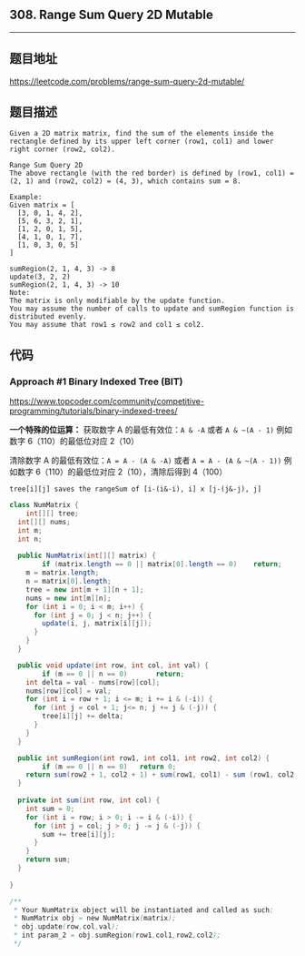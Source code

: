 ## 308. Range Sum Query 2D   Mutable

----
## 题目地址

https://leetcode.com/problems/range-sum-query-2d-mutable/

## 题目描述
```
Given a 2D matrix matrix, find the sum of the elements inside the rectangle defined by its upper left corner (row1, col1) and lower right corner (row2, col2).

Range Sum Query 2D
The above rectangle (with the red border) is defined by (row1, col1) = (2, 1) and (row2, col2) = (4, 3), which contains sum = 8.

Example:
Given matrix = [
  [3, 0, 1, 4, 2],
  [5, 6, 3, 2, 1],
  [1, 2, 0, 1, 5],
  [4, 1, 0, 1, 7],
  [1, 0, 3, 0, 5]
]

sumRegion(2, 1, 4, 3) -> 8
update(3, 2, 2)
sumRegion(2, 1, 4, 3) -> 10
Note:
The matrix is only modifiable by the update function.
You may assume the number of calls to update and sumRegion function is distributed evenly.
You may assume that row1 ≤ row2 and col1 ≤ col2.
```

## 代码

### Approach #1 Binary Indexed Tree (BIT)

https://www.topcoder.com/community/competitive-programming/tutorials/binary-indexed-trees/

**一个特殊的位运算：**
 获取数字 A 的最低有效位：`A & -A` 或者 `A & ~(A - 1)`
 例如数字 6（110）的最低位对应 2（10）

清除数字 A 的最低有效位：`A = A - (A & -A)` 或者 `A = A - (A & ~(A - 1))`
 例如数字 6（110）的最低位对应 2（10），清除后得到 4（100）

```
tree[i][j] saves the rangeSum of [i-(i&-i), i] x [j-(j&-j), j]
```

```java
class NumMatrix {
	int[][] tree;
  int[][] nums;
  int m;
  int n;
  
  public NumMatrix(int[][] matrix) {
		if (matrix.length == 0 || matrix[0].length == 0)	return;
    m = matrix.length;
    n = matrix[0].length;
    tree = new int[m + 1][n + 1];
    nums = new int[m][n];
    for (int i = 0; i < m; i++) {
      for (int j = 0; j < n; j++) {
        update(i, j, matrix[i][j]);
      }
    }
  }

  public void update(int row, int col, int val) {
		if (m == 0 || n == 0)		return;
    int delta = val - nums[row][col];
    nums[row][col] = val;
    for (int i = row + 1; i <= m; i += i & (-i)) {
      for (int j = col + 1; j<= n; j += j & (-j)) {
        tree[i][j] += delta;
      }
    }
  }

  public int sumRegion(int row1, int col1, int row2, int col2) {
		if (m == 0 || n == 0)	return 0;
    return sum(row2 + 1, col2 + 1) + sum(row1, col1) - sum (row1, col2 + 1) - sum(row2 + 1, col1);
  }
  
  private int sum(int row, int col) {
    int sum = 0;
    for (int i = row; i > 0; i -= i & (-i)) {
      for (int j = col; j > 0; j -= j & (-j)) {
        sum += tree[i][j];
      }
    }
    return sum;
  }
  
}

/**
 * Your NumMatrix object will be instantiated and called as such:
 * NumMatrix obj = new NumMatrix(matrix);
 * obj.update(row,col,val);
 * int param_2 = obj.sumRegion(row1,col1,row2,col2);
 */
```

















